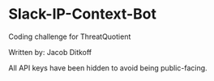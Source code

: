 # Slack-IP-Context-Bot
Coding challenge for ThreatQuotient

Written by: Jacob Ditkoff

All API keys have been hidden to avoid being public-facing.
